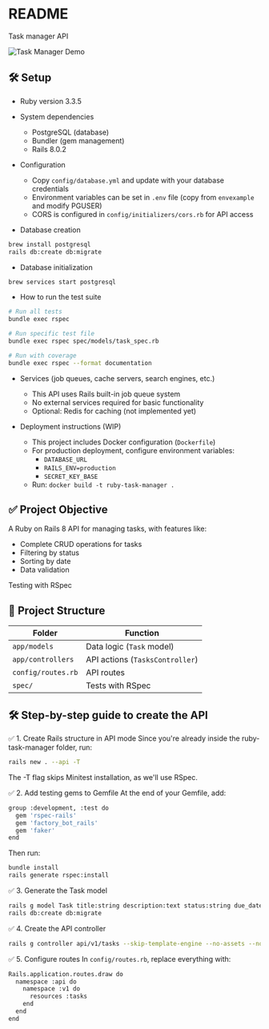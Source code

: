 # README

Task manager API

![Task Manager Demo](https://media0.giphy.com/media/v1.Y2lkPTc5MGI3NjExcm52NHB1cjg1MWxwN2Zsb2U0cWFlbDVsOTgzczNpa2o0bzNpd3R5MiZlcD12MV9pbnRlcm5hbF9naWZfYnlfaWQmY3Q9Zw/nZjJ3iPXpmRwI/giphy.gif)

## 🛠️ Setup

- Ruby version
  3.3.5

- System dependencies

  - PostgreSQL (database)
  - Bundler (gem management)
  - Rails 8.0.2

- Configuration

  - Copy `config/database.yml` and update with your database credentials
  - Environment variables can be set in `.env` file (copy from `envexample` and modify PGUSER)
  - CORS is configured in `config/initializers/cors.rb` for API access

- Database creation

```sh
brew install postgresql
rails db:create db:migrate
```

- Database initialization

```sh
brew services start postgresql
```

- How to run the test suite

```sh
# Run all tests
bundle exec rspec

# Run specific test file
bundle exec rspec spec/models/task_spec.rb

# Run with coverage
bundle exec rspec --format documentation
```

- Services (job queues, cache servers, search engines, etc.)

  - This API uses Rails built-in job queue system
  - No external services required for basic functionality
  - Optional: Redis for caching (not implemented yet)

- Deployment instructions (WIP)
  - This project includes Docker configuration (`Dockerfile`)
  - For production deployment, configure environment variables:
    - `DATABASE_URL`
    - `RAILS_ENV=production`
    - `SECRET_KEY_BASE`
  - Run: `docker build -t ruby-task-manager .`

## ✅ Project Objective

A Ruby on Rails 8 API for managing tasks, with features like:

- Complete CRUD operations for tasks
- Filtering by status
- Sorting by date
- Data validation

Testing with RSpec

## 📁 Project Structure

| Folder             | Function                        |
| ------------------ | ------------------------------- |
| `app/models`       | Data logic (`Task` model)       |
| `app/controllers`  | API actions (`TasksController`) |
| `config/routes.rb` | API routes                      |
| `spec/`            | Tests with RSpec                |

## 🛠️ Step-by-step guide to create the API

✅ 1. Create Rails structure in API mode
Since you're already inside the ruby-task-manager folder, run:

```sh
rails new . --api -T
```

The -T flag skips Minitest installation, as we'll use RSpec.

✅ 2. Add testing gems to Gemfile
At the end of your Gemfile, add:

```sh
group :development, :test do
  gem 'rspec-rails'
  gem 'factory_bot_rails'
  gem 'faker'
end
```

Then run:

```sh
bundle install
rails generate rspec:install
```

✅ 3. Generate the Task model

```sh
rails g model Task title:string description:text status:string due_date:datetime
rails db:create db:migrate
```

✅ 4. Create the API controller

```sh
rails g controller api/v1/tasks --skip-template-engine --no-assets --no-helper
```

✅ 5. Configure routes
In `config/routes.rb`, replace everything with:

```sh
Rails.application.routes.draw do
  namespace :api do
    namespace :v1 do
      resources :tasks
    end
  end
end

```
